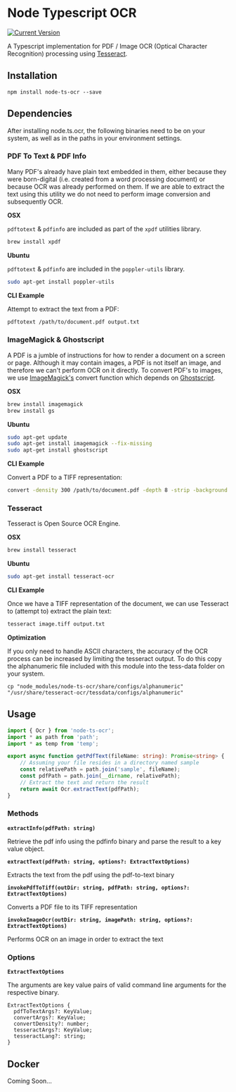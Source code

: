 # Node Typescript OCR

[![Current Version](https://img.shields.io/npm/v/node-ts-ocr.svg)](https://www.npmjs.com/package/node-ts-ocr)

A Typescript implementation for PDF / Image OCR (Optical Character Recognition) processing using [Tesseract](https://github.com/tesseract-ocr/tesseract).

## Installation

`npm install node-ts-ocr --save`

## Dependencies

After installing node.ts.ocr, the following binaries need to be on your system, as well as in the paths in your environment settings.

### PDF To Text & PDF Info

Many PDF's already have plain text embedded in them, either because they were born-digital (i.e. created from a word processing document) or because OCR was already performed on them. If we are able to extract the text using this utility we do not need to perform image conversion and subsequently OCR.

**OSX**

`pdftotext` & `pdfinfo` are included as part of the `xpdf` utilities library.

```bash
brew install xpdf
```

**Ubuntu**

`pdftotext` & `pdfinfo` are included in the `poppler-utils` library.

```bash
sudo apt-get install poppler-utils
```

**CLI Example**

Attempt to extract the text from a PDF:

```bash
pdftotext /path/to/document.pdf output.txt
```

### ImageMagick & Ghostscript

A PDF is a jumble of instructions for how to render a document on a screen or page. Although it may contain images, a PDF is not itself an image, and therefore we can't perform OCR on it directly. To convert PDF's to images, we use [ImageMagick's](https://www.imagemagick.org/) convert function which depends on [Ghostscript](https://www.ghostscript.com/).

**OSX**

```bash
brew install imagemagick
brew install gs
```

**Ubuntu**

```bash
sudo apt-get update
sudo apt-get install imagemagick --fix-missing
sudo apt-get install ghostscript
```

**CLI Example**

Convert a PDF to a TIFF representation:

```bash
convert -density 300 /path/to/document.pdf -depth 8 -strip -background white -alpha off image.tiff
```

### Tesseract

Tesseract is Open Source OCR Engine.

**OSX**

```bash
brew install tesseract
```

**Ubuntu**

```bash
sudo apt-get install tesseract-ocr
```

**CLI Example**

Once we have a TIFF representation of the document, we can use Tesseract to (attempt to) extract the plain text:

```bash
tesseract image.tiff output.txt
```

**Optimization**

If you only need to handle ASCII characters, the accuracy of the OCR process can be increased by limiting the tesseract output. To do this copy the alphanumeric file included with this module into the tess-data folder on your system.

```
cp "node_modules/node-ts-ocr/share/configs/alphanumeric" "/usr/share/tesseract-ocr/tessdata/configs/alphanumeric"
```

## Usage

```typescript
import { Ocr } from 'node-ts-ocr';
import * as path from 'path';
import * as temp from 'temp';

export async function getPdfText(fileName: string): Promise<string> {
	// Assuming your file resides in a directory named sample
	const relativePath = path.join('sample', fileName);
	const pdfPath = path.join(__dirname, relativePath);
	// Extract the text and return the result
	return await Ocr.extractText(pdfPath);
}
```

### Methods

**`extractInfo(pdfPath: string)`**

Retrieve the pdf info using the pdfinfo binary and parse the result to a key value object.

**`extractText(pdfPath: string, options?: ExtractTextOptions)`**

Extracts the text from the pdf using the pdf-to-text binary

**`invokePdfToTiff(outDir: string, pdfPath: string, options?: ExtractTextOptions)`**

Converts a PDF file to its TIFF representation

**`invokeImageOcr(outDir: string, imagePath: string, options?: ExtractTextOptions)`**

Performs OCR on an image in order to extract the text

### Options

**`ExtractTextOptions`**

The arguments are key value pairs of valid command line arguments for the respective binary.

```
ExtractTextOptions {
  pdfToTextArgs?: KeyValue;
  convertArgs?: KeyValue;
  convertDensity?: number;
  tesseractArgs?: KeyValue;
  tesseractLang?: string;
}
```

## Docker

Coming Soon...
